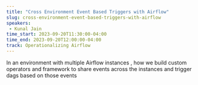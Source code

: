 ```yaml
---
title: "Cross Environment Event Based Triggers with Airflow"
slug: cross-environment-event-based-triggers-with-airflow
speakers:
 - Kunal Jain
time_start: 2023-09-20T11:30:00-04:00
time_end: 2023-09-20T12:00:00-04:00
track: Operationalizing Airflow
---
```


In an environment with multiple Airflow instances , how we build custom operators and framework to share events across the instances and trigger dags based on those events